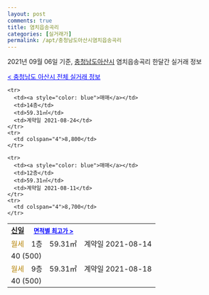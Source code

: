 ```yaml
---
layout: post
comments: true
title: 염치읍송곡리
categories: [실거래가]
permalink: /apt/충청남도아산시염치읍송곡리
---
```


2021년 09월 06일 기준, <a href="/apt/충청남도아산시">충청남도아산시</a> 염치읍송곡리 한달간 실거래 정보

<a style="color: blue;" href="/apt/충청남도아산시">< 충청남도 아산시 전체 실거래 정보</a>
<!---- start ---->
<table>
  <tr>
    <td colspan="4" style="font-weight: bold;"><a href="/apt/충청남도아산시염치읍송곡리신일">신일</a> &nbsp;&nbsp;&nbsp; <a style="color: blue; font-size: smaller;" href="/apt/충청남도아산시염치읍송곡리신일">면적별 최고가 ></a></td>
  </tr>
    
    <tr>
      <td><a style="color: blue">매매</a></td>
      <td>14층</td>
      <td>59.31㎡</td>
      <td>계약일 2021-08-24</td>
    </tr>
    <tr>
      <td colspan="4">8,800</td>
    </tr>
      
    <tr>
      <td><a style="color: blue">매매</a></td>
      <td>12층</td>
      <td>59.31㎡</td>
      <td>계약일 2021-08-11</td>
    </tr>
    <tr>
      <td colspan="4">8,700</td>
    </tr>
      
  <tr>
    <td><a style="color: darkgoldenrod">월세</a></td>
    <td>1층</td>
    <td>59.31㎡</td>
    <td>계약일 2021-08-14</td>
  </tr>
  <tr>
    <td colspan="4">40 (500)</td>
  </tr>
    
  <tr>
    <td><a style="color: darkgoldenrod">월세</a></td>
    <td>9층</td>
    <td>59.31㎡</td>
    <td>계약일 2021-08-18</td>
  </tr>
  <tr>
    <td colspan="4">40 (500)</td>
  </tr>
    
</table>
<!---- end ---->
    